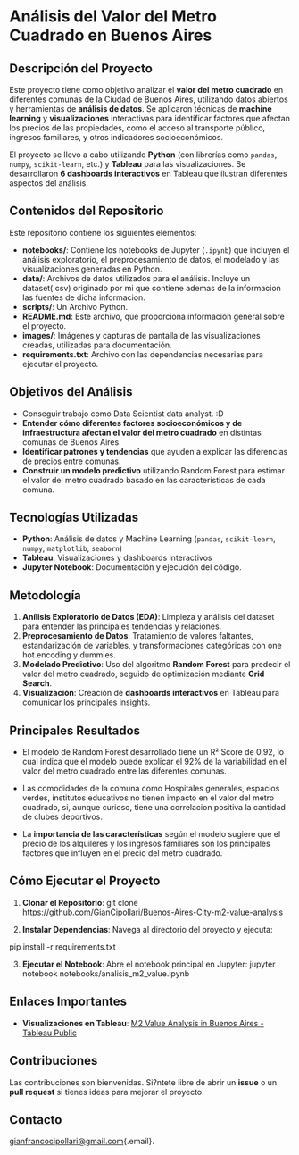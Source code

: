 
# Análisis del Valor del Metro Cuadrado en Buenos Aires

## Descripción del Proyecto

Este proyecto tiene como objetivo analizar el **valor del metro cuadrado** en diferentes comunas de la Ciudad de Buenos Aires, utilizando datos abiertos y herramientas de **análisis de datos**. Se aplicaron técnicas de **machine learning** y **visualizaciones** interactivas para identificar factores que afectan los precios de las propiedades, como el acceso al transporte público, ingresos familiares, y otros indicadores socioeconómicos.

El proyecto se llevo a cabo utilizando **Python** (con librerías como `pandas`, `numpy`, `scikit-learn`, etc.) y **Tableau** para las visualizaciones. Se desarrollaron **6 dashboards interactivos** en Tableau que ilustran diferentes aspectos del análisis.

## Contenidos del Repositorio

Este repositorio contiene los siguientes elementos:

-   **notebooks/**: Contiene los notebooks de Jupyter (`.ipynb`) que incluyen el análisis exploratorio, el preprocesamiento de datos, el modelado y las visualizaciones generadas en Python.
-   **data/**: Archivos de datos utilizados para el análisis. Incluye un dataset(.csv) originado por mi que contiene ademas de la informacion las fuentes de dicha informacion.
-   **scripts/**: Un Archivo Python.
-   **README.md**: Este archivo, que proporciona información general sobre el proyecto.
-   **images/**: Imágenes y capturas de pantalla de las visualizaciones creadas, utilizadas para documentación.
-   **requirements.txt**: Archivo con las dependencias necesarias para ejecutar el proyecto.

## Objetivos del Análisis

-   Conseguir trabajo como Data Scientist data analyst. :D
-   **Entender cómo diferentes factores socioeconómicos y de infraestructura afectan el valor del metro cuadrado** en distintas comunas de Buenos Aires.
-   **Identificar patrones y tendencias** que ayuden a explicar las diferencias de precios entre comunas.
-   **Construir un modelo predictivo** utilizando Random Forest para estimar el valor del metro cuadrado basado en las características de cada comuna.

## Tecnologías Utilizadas

-   **Python**: Análisis de datos y Machine Learning (`pandas`, `scikit-learn`, `numpy`, `matplotlib`, `seaborn`)
-   **Tableau**: Visualizaciones y dashboards interactivos
-   **Jupyter Notebook**: Documentación y ejecución del código.

## Metodología

1.  **Anílisis Exploratorio de Datos (EDA)**: Limpieza y análisis del dataset para entender las principales tendencias y relaciones.
2.  **Preprocesamiento de Datos**: Tratamiento de valores faltantes, estandarización de variables, y transformaciones categóricas con one hot encoding y dummies.
3.  **Modelado Predictivo**: Uso del algoritmo **Random Forest** para predecir el valor del metro cuadrado, seguido de optimización mediante **Grid Search**.
4.  **Visualización**: Creación de **dashboards interactivos** en Tableau para comunicar los principales insights.

## Principales Resultados

-   El modelo de Random Forest desarrollado tiene un R² Score de 0.92, lo cual indica que el modelo puede explicar el 92% de la variabilidad en el valor del metro cuadrado entre las diferentes comunas.

-   Las comodidades de la comuna como Hospitales generales, espacios verdes, institutos educativos no tienen impacto en el valor del metro cuadrado, si, aunque curioso, tiene una correlacion positiva la cantidad de clubes deportivos.

-   La **importancia de las características** según el modelo sugiere que el precio de los alquileres y los ingresos familiares son los principales factores que influyen en el precio del metro cuadrado.

## Cómo Ejecutar el Proyecto

1.  **Clonar el Repositorio**: git clone https://github.com/GianCipollari/Buenos-Aires-City-m2-value-analysis

2.  **Instalar Dependencias**: Navega al directorio del proyecto y ejecuta:

pip install -r requirements.txt

3.  **Ejecutar el Notebook**: Abre el notebook principal en Jupyter: jupyter notebook notebooks/analisis_m2_value.ipynb

## Enlaces Importantes

-   **Visualizaciones en Tableau**: [M2 Value Analysis in Buenos Aires - Tableau Public](https://public.tableau.com/app/profile/gianfranco.cipollari/viz/M2valueAnalysisinBuenosAiresCABAbyCommune/Presentation)

## Contribuciones

Las contribuciones son bienvenidas. Si?ntete libre de abrir un **issue** o un **pull request** si tienes ideas para mejorar el proyecto.

## Contacto

[gianfrancocipollari\@gmail.com](mailto:gianfrancocipollari@gmail.com){.email}.
